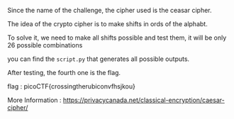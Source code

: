 Since the name of the challenge, the cipher used is the ceasar cipher.

The idea of the crypto cipher is to make shifts in ords of the alphabt.

To solve it, we need to make all shifts possible and test them, it will be only 26 possible combinations

you can find the `script.py` that generates all possible outputs.

After testing, the fourth one is the flag.

flag : picoCTF{crossingtherubiconvfhsjkou}

More Information :
https://privacycanada.net/classical-encryption/caesar-cipher/